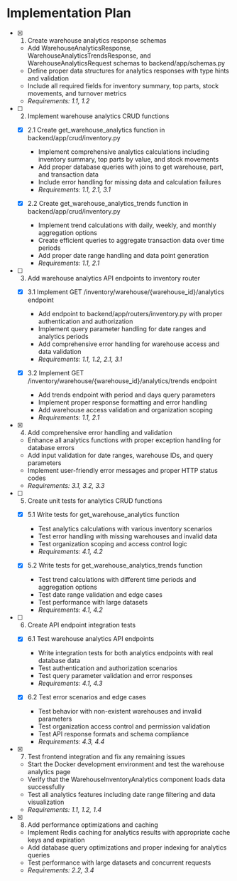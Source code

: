 # Implementation Plan

- [x] 1. Create warehouse analytics response schemas





  - Add WarehouseAnalyticsResponse, WarehouseAnalyticsTrendsResponse, and WarehouseAnalyticsRequest schemas to backend/app/schemas.py
  - Define proper data structures for analytics responses with type hints and validation
  - Include all required fields for inventory summary, top parts, stock movements, and turnover metrics
  - _Requirements: 1.1, 1.2_

- [ ] 2. Implement warehouse analytics CRUD functions
  - [x] 2.1 Create get_warehouse_analytics function in backend/app/crud/inventory.py








    - Implement comprehensive analytics calculations including inventory summary, top parts by value, and stock movements
    - Add proper database queries with joins to get warehouse, part, and transaction data
    - Include error handling for missing data and calculation failures
    - _Requirements: 1.1, 2.1, 3.1_

  - [x] 2.2 Create get_warehouse_analytics_trends function in backend/app/crud/inventory.py





    - Implement trend calculations with daily, weekly, and monthly aggregation options
    - Create efficient queries to aggregate transaction data over time periods
    - Add proper date range handling and data point generation
    - _Requirements: 1.1, 2.1_

- [ ] 3. Add warehouse analytics API endpoints to inventory router
  - [x] 3.1 Implement GET /inventory/warehouse/{warehouse_id}/analytics endpoint






    - Add endpoint to backend/app/routers/inventory.py with proper authentication and authorization
    - Implement query parameter handling for date ranges and analytics periods
    - Add comprehensive error handling for warehouse access and data validation
    - _Requirements: 1.1, 1.2, 2.1, 3.1_

  - [x] 3.2 Implement GET /inventory/warehouse/{warehouse_id}/analytics/trends endpoint





    - Add trends endpoint with period and days query parameters
    - Implement proper response formatting and error handling
    - Add warehouse access validation and organization scoping
    - _Requirements: 1.1, 2.1_

- [x] 4. Add comprehensive error handling and validation





  - Enhance all analytics functions with proper exception handling for database errors
  - Add input validation for date ranges, warehouse IDs, and query parameters
  - Implement user-friendly error messages and proper HTTP status codes
  - _Requirements: 3.1, 3.2, 3.3_

- [ ] 5. Create unit tests for analytics CRUD functions
  - [x] 5.1 Write tests for get_warehouse_analytics function





    - Test analytics calculations with various inventory scenarios
    - Test error handling with missing warehouses and invalid data
    - Test organization scoping and access control logic
    - _Requirements: 4.1, 4.2_

  - [x] 5.2 Write tests for get_warehouse_analytics_trends function





    - Test trend calculations with different time periods and aggregation options
    - Test date range validation and edge cases
    - Test performance with large datasets
    - _Requirements: 4.1, 4.2_

- [ ] 6. Create API endpoint integration tests
  - [x] 6.1 Test warehouse analytics API endpoints





    - Write integration tests for both analytics endpoints with real database data
    - Test authentication and authorization scenarios
    - Test query parameter validation and error responses
    - _Requirements: 4.1, 4.3_

  - [x] 6.2 Test error scenarios and edge cases





    - Test behavior with non-existent warehouses and invalid parameters
    - Test organization access control and permission validation
    - Test API response formats and schema compliance
    - _Requirements: 4.3, 4.4_

- [x] 7. Test frontend integration and fix any remaining issues







  - Start the Docker development environment and test the warehouse analytics page
  - Verify that the WarehouseInventoryAnalytics component loads data successfully
  - Test all analytics features including date range filtering and data visualization
  - _Requirements: 1.1, 1.2, 1.4_

- [x] 8. Add performance optimizations and caching






  - Implement Redis caching for analytics results with appropriate cache keys and expiration
  - Add database query optimizations and proper indexing for analytics queries
  - Test performance with large datasets and concurrent requests
  - _Requirements: 2.2, 3.4_